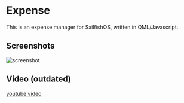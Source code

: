 Expense
=======

This is an expense manager for SailfishOS, written in QML/Javascript.


Screenshots
--------------

![screenshot](http://s29.postimg.org/4ozrcm94n/terzo.png)


Video (outdated)
--------------

[youtube video](https://www.youtube.com/watch?v=2zjHRvf7F74)
